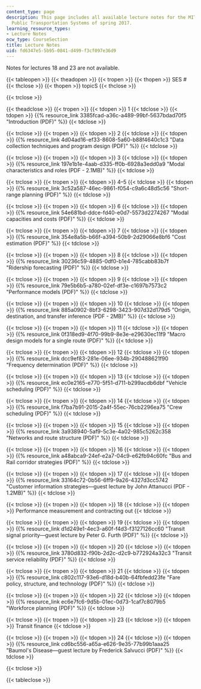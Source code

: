 ```yaml
---
content_type: page
description: This page includes all available lecture notes for the MIT course 1.258
  Public Transportation Systems of spring 2017.
learning_resource_types:
- Lecture Notes
ocw_type: CourseSection
title: Lecture Notes
uid: fd6347e5-5b95-0841-d499-f3cf097e36d9
---
```


Notes for lectures 18 and 23 are not available.

{{< tableopen >}}
{{< theadopen >}}
{{< tropen >}}
{{< thopen >}}
SES #
{{< thclose >}}
{{< thopen >}}
topicS
{{< thclose >}}

{{< trclose >}}

{{< theadclose >}}
{{< tropen >}}
{{< tdopen >}}
1
{{< tdclose >}}
{{< tdopen >}}
{{% resource_link 3385fcad-a36c-a489-99bf-5637bdad70f5 "Introduction (PDF)" %}}
{{< tdclose >}}

{{< trclose >}}
{{< tropen >}}
{{< tdopen >}}
2
{{< tdclose >}}
{{< tdopen >}}
{{% resource_link 4d04ad16-ef33-8608-5a60-b88f4640c1c3 "Data collection techniques and program design (PDF)" %}}
{{< tdclose >}}

{{< trclose >}}
{{< tropen >}}
{{< tdopen >}}
3
{{< tdclose >}}
{{< tdopen >}}
{{% resource_link 197e1b1e-4aab-d335-ff0b-6928a3edd0a9 "Modal characteristics and roles (PDF - 2.1MB)" %}}
{{< tdclose >}}

{{< trclose >}}
{{< tropen >}}
{{< tdopen >}}
4–5
{{< tdclose >}}
{{< tdopen >}}
{{% resource_link 3c52a587-46ec-9861-f054-c9a6c48d5c56 "Short-range planning (PDF)" %}}
{{< tdclose >}}

{{< trclose >}}
{{< tropen >}}
{{< tdopen >}}
6
{{< tdclose >}}
{{< tdopen >}}
{{% resource_link 54e681bd-ddce-fd40-e0d7-5573d2274267 "Modal capacities and costs (PDF)" %}}
{{< tdclose >}}

{{< trclose >}}
{{< tropen >}}
{{< tdopen >}}
7
{{< tdclose >}}
{{< tdopen >}}
{{% resource_link 354e8a5b-b66f-a394-50b9-2d29066e8bf6 "Cost estimation (PDF)" %}}
{{< tdclose >}}

{{< trclose >}}
{{< tropen >}}
{{< tdopen >}}
8
{{< tdclose >}}
{{< tdopen >}}
{{% resource_link 30236c59-4885-0df0-b1e4-785cabb83b7f "Ridership forecasting (PDF)" %}}
{{< tdclose >}}

{{< trclose >}}
{{< tropen >}}
{{< tdopen >}}
9
{{< tdclose >}}
{{< tdopen >}}
{{% resource_link 79e5b6b5-a780-02ef-df3e-c1697b7573c2 "Performance models (PDF)" %}}
{{< tdclose >}}

{{< trclose >}}
{{< tropen >}}
{{< tdopen >}}
10
{{< tdclose >}}
{{< tdopen >}}
{{% resource_link 885a0902-8bf3-6298-3423-907d32d179d5 "Origin, destination, and transfer inference (PDF - 2MB)" %}}
{{< tdclose >}}

{{< trclose >}}
{{< tropen >}}
{{< tdopen >}}
11
{{< tdclose >}}
{{< tdopen >}}
{{% resource_link 0f318ed9-4f70-99b9-8e3e-e29630ec11f9 "Macro design models for a single route (PDF)" %}}
{{< tdclose >}}

{{< trclose >}}
{{< tropen >}}
{{< tdopen >}}
12
{{< tdclose >}}
{{< tdopen >}}
{{% resource_link dcc9ef83-281e-06ee-934b-290488621f90 "Frequency determination (PDF)" %}}
{{< tdclose >}}

{{< trclose >}}
{{< tropen >}}
{{< tdopen >}}
13
{{< tdclose >}}
{{< tdopen >}}
{{% resource_link ec0e2165-e770-5f51-d711-b299acdb6dbf "Vehicle scheduling (PDF)" %}}
{{< tdclose >}}

{{< trclose >}}
{{< tropen >}}
{{< tdopen >}}
14
{{< tdclose >}}
{{< tdopen >}}
{{% resource_link f7ba7b91-2015-2a4f-55ec-76cb2296ea75 "Crew scheduling (PDF)" %}}
{{< tdclose >}}

{{< trclose >}}
{{< tropen >}}
{{< tdopen >}}
15
{{< tdclose >}}
{{< tdopen >}}
{{% resource_link 3a938940-5af9-5c3e-4a02-985c5262c358 "Networks and route structure (PDF)" %}}
{{< tdclose >}}

{{< trclose >}}
{{< tropen >}}
{{< tdopen >}}
16
{{< tdclose >}}
{{< tdopen >}}
{{% resource_link a48abca9-24ef-e2a7-04c9-e62fb94c60fc "Bus and Rail corridor strategies (PDF)" %}}
{{< tdclose >}}

{{< trclose >}}
{{< tropen >}}
{{< tdopen >}}
17
{{< tdclose >}}
{{< tdopen >}}
{{% resource_link 33164c72-0b56-6ff9-9a26-4327d3cc5742 "Customer information strategies—guest lecture by John Attanucci (PDF - 1.2MB)" %}}
{{< tdclose >}}

{{< trclose >}}
{{< tropen >}}
{{< tdopen >}}
18
{{< tdclose >}}
{{< tdopen >}}
Performance measurement and contracting out
{{< tdclose >}}

{{< trclose >}}
{{< tropen >}}
{{< tdopen >}}
19
{{< tdclose >}}
{{< tdopen >}}
{{% resource_link d1d249e1-4ec3-a60f-f4d3-f3127126cc60 "Transit signal priority—guest lecture by Peter G. Furth (PDF)" %}}
{{< tdclose >}}

{{< trclose >}}
{{< tropen >}}
{{< tdopen >}}
20
{{< tdclose >}}
{{< tdopen >}}
{{% resource_link 3780d832-f90b-2d2c-d2c9-b772924a32c3 "Transit service reliability (PDF)" %}}
{{< tdclose >}}

{{< trclose >}}
{{< tropen >}}
{{< tdopen >}}
21
{{< tdclose >}}
{{< tdopen >}}
{{% resource_link c802c117-93e6-d18d-b40b-64fbfedd23fe "Fare policy, structure, and technology (PDF)" %}}
{{< tdclose >}}

{{< trclose >}}
{{< tropen >}}
{{< tdopen >}}
22
{{< tdclose >}}
{{< tdopen >}}
{{% resource_link ec6e7fc6-9d5b-01ec-0d73-1caf7c8079b5 "Workforce planning (PDF)" %}}
{{< tdclose >}}

{{< trclose >}}
{{< tropen >}}
{{< tdopen >}}
23
{{< tdclose >}}
{{< tdopen >}}
Transit finance
{{< tdclose >}}

{{< trclose >}}
{{< tropen >}}
{{< tdopen >}}
24
{{< tdclose >}}
{{< tdopen >}}
{{% resource_link cd6bc556-a65a-e626-9e35-77b99b1aaa25 "Baumol's Disease—guest lecture by Frederick Salvucci (PDF)" %}}
{{< tdclose >}}

{{< trclose >}}

{{< tableclose >}}